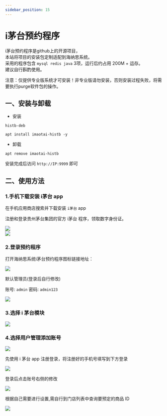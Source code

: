 ```yaml
---
sidebar_position: 15
---
```


# i茅台预约程序

i茅台预约程序是github上的开源项目，  
本站将项目的安装包定制适配到海纳思系统。  
采用的程序包含 `mysql redis java` 3项，运行后约占用 200M + 运存。  
建议自行斟酌使用。  

注意：仅提供专业版系统才可安装！非专业版请勿安装，否则安装过程失败，将需要执行purge软件包的操作。  


## 一、安装与卸载

- 安装

```shell
histb-deb

apt install imaotai-histb -y
```
- 卸载

```shell
apt remove imaotai-histb
```

安装完成后访问 `http://IP:9999` 即可

## 二、使用方法

### 1.手机下载安装 i茅台 app

在手机应用商店搜索并下载安装 `i茅台` app  

注册和登录贵州茅台集团的官方 i茅台 程序，领取数字身份证。  

![](./img/imaotai.png)  
![](./img/imaotai22.png)  
 
### 2.登录预约程序

打开海纳思系统i茅台预约程序图标链接地址：  

![](./img/imaotai23.jpg)

默认管理员(登录后自行修改)

账号: `admin` 密码: `admin123`  

![](./img/imaotai1.jpg)

### 3.选择 i 茅台模块

![](./img/imaotai2.jpg)

### 4.选择用户管理添加账号

![](./img/imaotai3.jpg)

先使用 i 茅台 app 注册登录，将注册好的手机号填写到下方登录

![](./img/imaotai4.jpg)

登录后点击账号右侧的修改

![](./img/imaotai5.jpg)

根据自己需要进行设置,需自行到门店列表中查询要预定的商品 ID

![](./img/imaotai6.jpg)
